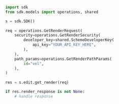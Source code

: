 <!-- Start SDK Example Usage -->
```python
import sdk
from sdk.models import operations, shared

s = sdk.SDK()
    
req = operations.GetRenderRequest(
    security=operations.GetRenderSecurity(
        developer_key=shared.SchemeDeveloperKey(
            api_key="YOUR_API_KEY_HERE",
        ),
    ),
    path_params=operations.GetRenderPathParams(
        id="vel",
    ),
)
    
res = s.edit.get_render(req)

if res.render_response is not None:
    # handle response
```
<!-- End SDK Example Usage -->
